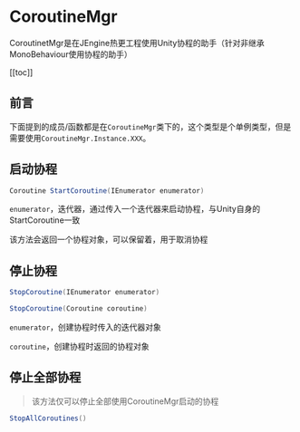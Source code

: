 # CoroutineMgr

CoroutinetMgr是在JEngine热更工程使用Unity协程的助手（针对非继承MonoBehaviour使用协程的助手）

[[toc]]

## 前言
下面提到的成员/函数都是在`CoroutineMgr`类下的，这个类型是个单例类型，但是需要使用`CoroutineMgr.Instance.XXX`。

## 启动协程
```csharp
Coroutine StartCoroutine(IEnumerator enumerator)
```

`enumerator`，迭代器，通过传入一个迭代器来启动协程，与Unity自身的StartCoroutine一致

该方法会返回一个协程对象，可以保留着，用于取消协程



## 停止协程

```csharp
StopCoroutine(IEnumerator enumerator)
```

```csharp
StopCoroutine(Coroutine coroutine)
```

`enumerator`，创建协程时传入的迭代器对象

`coroutine`，创建协程时返回的协程对象



## 停止全部协程

> 该方法仅可以停止全部使用CoroutineMgr启动的协程

```csharp
StopAllCoroutines()
```

